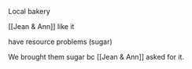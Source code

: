Local bakery

[[Jean & Ann]] like it

have resource problems (sugar)

We brought them sugar bc [[Jean & Ann]] asked for it.